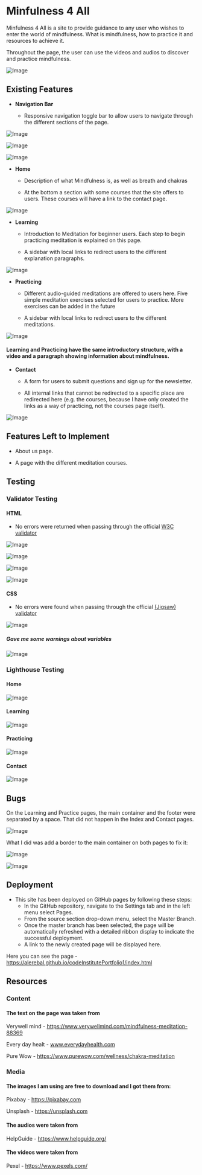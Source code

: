 # Minfulness 4 All

Minfulness 4 All is a site to provide guidance to any user who wishes to enter the world of mindfulness. What is mindfulness, how to practice it and resources to achieve it.

Throughout the page, the user can use the videos and audios to discover and practice mindfulness.

![Image](assets/images/readme/different_screens.jpg)

## Existing Features

- __Navigation Bar__

  - Responsive navigation toggle bar to allow users to navigate through the different sections of the page.

![Image](assets/images/readme/navbar.png) 

![Image](assets/images/readme/navbar2.png)

![Image](assets/images/readme/navbar3.png)

- __Home__

  - Description of what Mindfulness is, as well as breath and chakras

  - At the bottom a section with some courses that the site offers to users. These courses will have a link to the contact page.
  
![Image](assets/images/readme/home.png)

- __Learning__

  - Introduction to Meditation for beginner users. Each step to begin practicing meditation is explained on this page.

  - A sidebar with local links to redirect users to the different explanation paragraphs.

![Image](assets/images/readme/learning.png)

- __Practicing__

  - Different audio-guided meditations are offered to users here. Five simple meditation exercises selected for users to practice. More exercises can be added in the future

  - A sidebar with local links to redirect users to the different meditations.

![Image](assets/images/readme/practicing.png)

#### Learning and Practicing have the same introductory structure, with a video and a paragraph showing information about mindfulness.

- __Contact__

  - A form for users to submit questions and sign up for the newsletter.
  
  - All internal links that cannot be redirected to a specific place are redirected here (e.g. the courses, because I have only created the links as a way of practicing, not the courses page itself).

![Image](assets/images/readme/contact.png)

## Features Left to Implement

  - About us page.
  
  - A page with the different meditation courses.

## Testing

### Validator Testing

#### HTML

- No errors were returned when passing through the official [W3C validator](https://validator.w3.org/nu/)

![Image](assets/images/readme/validators/w3_validator_index.png)

![Image](assets/images/readme/validators/w3_validator_learning.png)

![Image](assets/images/readme/validators/w3_validator_practicing.png)

![Image](assets/images/readme/validators/w3_validator_contact.png)

#### CSS

- No errors were found when passing through the official [(Jigsaw) validator](https://jigsaw.w3.org/css-validator)

![Image](assets/images/readme/validators/w3_validator_css.png)
##### Gave me some warnings about variables
![Image](assets/images/readme/validators/w3_validator_css_warnings.png)
  

### Lighthouse Testing

#### Home

![Image](assets/images/readme/validators/index_lighthouse.jpg)

#### Learning

![Image](assets/images/readme/validators/learning_lighthouse.jpg)

#### Practicing

![Image](assets/images/readme/validators/practicing_lighthouse.jpg)

#### Contact

![Image](assets/images/readme/validators/contact_lighthouse.jpg)

## Bugs

On the Learning and Practice pages, the main container and the footer were separated by a space. That did not happen in the Index and Contact pages.

![Image](assets/images/readme/bugs/container_gap.png)

What I did was add a border to the main container on both pages to fix it:

![Image](assets/images/readme/bugs/fixing_bug_container.png)

![Image](assets/images/readme/bugs/container_gap_fixed.png)


## Deployment

- This site has been deployed on GitHub pages by following these steps:
    - In the GitHub repository, navigate to the Settings tab and in the left menu select Pages.
    - From the source section drop-down menu, select the Master Branch.
    - Once the master branch has been selected, the page will be automatically refreshed with a detailed ribbon display to indicate the successful deployment.
    - A link to the newly created page will be displayed here.

Here you can see the page - https://alerebal.github.io/codeInstitutePortfolio1/index.html 

## Resources

### Content 

#### The text on the page was taken from

Verywell mind - https://www.verywellmind.com/mindfulness-meditation-88369

Every day healt - www.everydayhealth.com

Pure Wow - https://www.purewow.com/wellness/chakra-meditation

### Media

#### The images I am using are free to download and I got them from: 

Pixabay - https://pixabay.com

Unsplash - https://unsplash.com

#### The audios were taken from

HelpGuide - https://www.helpguide.org/

#### The videos were taken from

Pexel - https://www.pexels.com/

